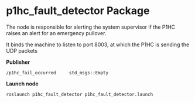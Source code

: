 # p1hc_fault_detector Package

The node is responsible for alerting the system supervisor if the P1HC raises an alert for an emergency pullover. 

It binds the machine to listen to port 8003, at which the P1HC is sending the UDP packets

**Publisher** 

    /p1hc_fail_occurred     std_msgs::Empty

**Launch node**

    roslaunch p1hc_fault_detector p1hc_fault_detector.launch